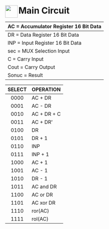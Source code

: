 <img align="left" src="https://raw.githubusercontent.com/SublimeText/AFileIcon/74e3c8ec7141814eba04aec95a85a8af938a4c61/icons/multi/file_type_vhdl%403x.png" width="40px" height="40px"/>Main Circuit
====

|  AC = Accumulator Register 16 Bit Data |
|:---|
|  DR = Data Register 16 Bit Data |
|  INP = Input Register 16 Bit Data |
|  sec = MUX Selection Input |
|  C = Carry Input|
|  Cout = Carry Output|
|  Sonuc = Result|

| SELECT | OPERATION |
|--|--|
| <center> 0000 </center> | AC + DR|
| <center> 0001 </center> | AC - DR|
| <center> 0010 </center> | AC + DR + C|
| <center> 0011 </center> | AC + DR'|
| <center> 0100 </center> | DR|
| <center> 0101 </center> | DR + 1|
| <center> 0110 </center> | INP|
| <center> 0111 </center> | INP + 1|
| <center> 1000 </center> | AC + 1|
| <center> 1001 </center> | AC - 1|
| <center> 1010 </center> | DR - 1|
| <center> 1011 </center> | AC and DR|
| <center> 1100 </center> | AC or DR|
| <center> 1101 </center> | AC xor DR|
| <center> 1110 </center> | ror(AC)|
| <center> 1111 </center> | rol(AC)|
